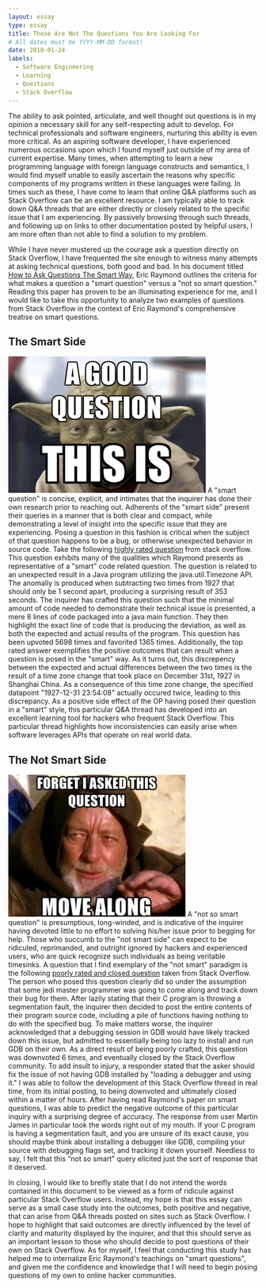 ```yaml
---
layout: essay
type: essay
title: These Are Not The Questions You Are Looking For
# All dates must be YYYY-MM-DD format!
date: 2018-01-24
labels:
  - Software Engineering
  - Learning
  - Questions
  - Stack Overflow
---
```


The ability to ask pointed, articulate, and well thought out questions is in my opinion a necessary skill for any self-respecting adult to develop. For technical professionals and software engineers, nurturing this ability is even more critical. As an aspiring software developer, I have experienced numerous occasions upon which I found myself just outside of my area of current expertise. Many times, when attempting to learn a new programming language with foreign language constructs and semantics, I would find myself unable to easily ascertain the reasons why specific components of my programs written in these languages were failing. In times such as these, I have come to learn that online Q&A platforms such as Stack Overflow can be an excellent resource. I am typically able to track down Q&A threads that are either directly or closely related to the specific issue that I am experiencing. By passively browsing through such threads, and following up on links to other documentation posted by helpful users, I am more often than not able to find a solution to my problem.

While I have never mustered up the courage ask a question directly on Stack Overflow, I have frequented the site enough to witness many attempts at asking technical questions, both good and bad. In his document titled <a href="http://www.catb.org/esr/faqs/smart-questions.html#code">How to Ask Questions The Smart Way</a>, Eric Raymond outlines the criteria for what makes a question a "smart question" versus a "not so smart question." Reading this paper has proven to be an illuminating experience for me, and I would like to take this opportunity to analyze two examples of questions from Stack Overflow in the context of Eric Raymond's comprehensive treatise on smart questions.

## The Smart Side
<img class="ui medium right rounded floated image" src="../images/good-question.jpg">
A "smart question" is concise, explicit, and intimates that the inquirer has done their own research prior to reaching out. Adherents of the "smart side" present their queries in a manner that is both clear and compact, while demonstrating a level of insight into the specific issue that they are experiencing. Posing a question in this fashion is critical when the subject of that question happens to be a bug, or otherwise unexpected behavior in source code. Take the following <a href="https://stackoverflow.com/questions/6841333/why-is-subtracting-these-two-times-in-1927-giving-a-strange-result">highly rated question</a> from stack overflow. This question exhibits many of the qualities which Raymond presents as representative of a "smart" code related question. The question is related to an unexpected result in a Java program utilizing the java.util.Timezone API. The anomally is produced when subtracting two times from 1927 that should only be 1 second apart, producing a surprising result of 353 seconds. The inquirer has crafted this question such that the minimal amount of code needed to demonstrate their technical issue is presented, a mere 8 lines of code packaged into a java main function. They then highlight the exact line of code that is producing the deviation, as well as both the expected and actual results of the program. This question has been upvoted 5698 times and favorited 1365 times. Additionally, the top rated answer exemplifies the positive outcomes that can result when a question is posed in the "smart" way. As it turns out, this discrepency between the expected and actual differences between the two times is the result of a time zone change that took place on December 31st, 1927 in Shanghai China. As a consequence of this time zone change, the specified datapoint "1927-12-31 23:54:08" actually occured twice, leading to this discrepancy. As a positive side effect of the OP having posed their question in a "smart" style, this particular Q&A thread has developed into an excellent learning tool for hackers who frequent Stack Overflow. This particular thread highlights how inconsistencies can easily arise when software leverages APIs that operate on real world data. 

## The Not Smart Side
<img class="ui medium right rounded floated image" src="../images/question-jedi.jpg">
A "not so smart question" is presumptious, long-winded, and is indicative of the inquirer having devoted little to no effort to solving his/her issue prior to begging for help. Those who succumb to the "not smart side" can expect to be ridiculed, reprimanded, and outright ignored by hackers and experienced users, who are quick recognize such individuals as being veritable timesinks. A question that I find exemplary of the "not smart" paradigm is the following <a href="https://stackoverflow.com/questions/48435725/why-is-this-c-program-throwing-a-segmentation-fault-after-taking-user-input">poorly rated and closed question</a> taken from Stack Overflow. The person who posed this question clearly did so under the assumption that some jedi master programmer was going to come along and track down their bug for them. After lazily stating that their C program is throwing a segmentation fault, the inquirer then decided to post the entire contents of their program source code, including a pile of functions having nothing to do with the specified bug. To make matters worse, the inquirer acknowledged that a debugging session in GDB would have likely tracked down this issue, but admitted to essentially being too lazy to install and run GDB on their own. As a direct result of being poorly crafted, this question was downvoted 6 times, and eventually closed by the Stack Overflow community. To add insult to injury, a responder stated that the asker should fix the issue of not having GDB installed by "loading a debugger and using it." I was able to follow the development of this Stack Overflow thread in real time, from its initial posting, to being downvoted and ultimately closed within a matter of hours. After having read Raymond's paper on smart questions, I was able to predict the negative outcome of this particular inquiry with a surprising degree of accuracy. The response from user Martin James in particular took the words right out of my mouth. If your C program is having a segmentation fault, and you are unsure of its exact cause, you should maybe think about installing a debugger like GDB, compiling your source with debugging flags set, and tracking it down yourself. Needless to say, I felt that this "not so smart" query elicited just the sort of response that it deserved.

In closing, I would like to breifly state that I do not intend the words contained in this document to be viewed as a form of ridicule against particular Stack Overflow users. Instead, my hope is that this essay can serve as a small case study into the outcomes, both positive and negative, that can arise from Q&A threads posted on sites such as Stack Overflow. I hope to highlight that said outcomes are directly influenced by the level of clarity and maturity displayed by the inquirer, and that this should serve as an important lesson to those who should decide to post questions of their own on Stack Overflow. As for myself, I feel that conducting this study has helped me to internalize Eric Raymond's teachings on "smart questions", and given me the confidence and knowledge that I will need to begin posing questions of my own to online hacker communities.
